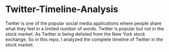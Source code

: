 # Twitter-Timeline-Analysis
Twitter is one of the popular social media applications where people share what they feel in a limited number of words. Twitter is popular but not in the stock market. As Twitter is being delisted from the New York stock exchange. So in this repo, I analyzed the complete timeline of Twitter in the stock market.
